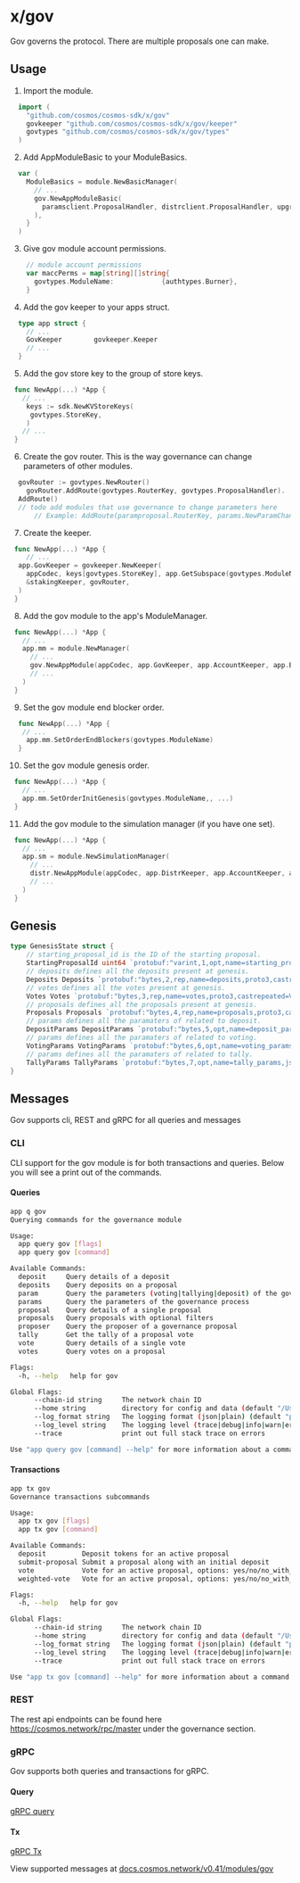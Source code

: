 
# x/gov

Gov governs the protocol. There are multiple proposals one can make. 

## Usage

1. Import the module.

  ```go
    import (
      "github.com/cosmos/cosmos-sdk/x/gov"
      govkeeper "github.com/cosmos/cosmos-sdk/x/gov/keeper"
      govtypes "github.com/cosmos/cosmos-sdk/x/gov/types"
    )
  ```

2. Add AppModuleBasic to your ModuleBasics.

  ```go
    var (
      ModuleBasics = module.NewBasicManager(
        // ...
        gov.NewAppModuleBasic(
          paramsclient.ProposalHandler, distrclient.ProposalHandler, upgradeclient.ProposalHandler,upgradeclient.CancelProposalHandler,
        ),
      }
    )
  ```

3. Give gov module account permissions.


  ```go
      // module account permissions
      var maccPerms = map[string][]string{
        govtypes.ModuleName:            {authtypes.Burner},
      }
  ```

4. Add the gov keeper to your apps struct.

  ```go
    type app struct {
      // ...
      GovKeeper        govkeeper.Keeper
      // ...
    }
  ```
5. Add the gov store key to the group of store keys.
 
  ```go
   func NewApp(...) *App {
     // ...
      keys := sdk.NewKVStoreKeys(
       govtypes.StoreKey,
      )
     // ...
   }
  ```
6. Create the gov router. This is the way governance can change parameters of other modules. 

  ```go
  	govRouter := govtypes.NewRouter()
	  govRouter.AddRoute(govtypes.RouterKey, govtypes.ProposalHandler).
    AddRoute()
    // todo add modules that use governance to change parameters here
		// Example: AddRoute(paramproposal.RouterKey, params.NewParamChangeProposalHandler(app.ParamsKeeper)).
  ```
7. Create the keeper. 

  ```go
   func NewApp(...) *App {
      // ...
    app.GovKeeper = govkeeper.NewKeeper(
      appCodec, keys[govtypes.StoreKey], app.GetSubspace(govtypes.ModuleName), app.AccountKeeper, app.BankKeeper,
      &stakingKeeper, govRouter,
    )
   }
  ```

8. Add the gov module to the app's ModuleManager.

  ```go
   func NewApp(...) *App {
     // ...
     app.mm = module.NewManager(
       // ...
       gov.NewAppModule(appCodec, app.GovKeeper, app.AccountKeeper, app.BankKeeper),
       // ...
     )
   }
  ```
9. Set the gov module end blocker order.

  ```go
    func NewApp(...) *App {
     // ...
      app.mm.SetOrderEndBlockers(govtypes.ModuleName)
    }
  ```


10.  Set the gov module genesis order.

  ```go
   func NewApp(...) *App {
     // ...
     app.mm.SetOrderInitGenesis(govtypes.ModuleName,, ...)
   }
  ``` 


11. Add the gov module to the simulation manager (if you have one set).

  ```go
   func NewApp(...) *App {
     // ...
     app.sm = module.NewSimulationManager(
       // ...
       distr.NewAppModule(appCodec, app.DistrKeeper, app.AccountKeeper, app.BankKeeper, app.StakingKeeper),
       // ...
     )
   }
  ```

## Genesis

```go
type GenesisState struct {
	// starting_proposal_id is the ID of the starting proposal.
	StartingProposalId uint64 `protobuf:"varint,1,opt,name=starting_proposal_id,json=startingProposalId,proto3" json:"starting_proposal_id,omitempty" yaml:"starting_proposal_id"`
	// deposits defines all the deposits present at genesis.
	Deposits Deposits `protobuf:"bytes,2,rep,name=deposits,proto3,castrepeated=Deposits" json:"deposits"`
	// votes defines all the votes present at genesis.
	Votes Votes `protobuf:"bytes,3,rep,name=votes,proto3,castrepeated=Votes" json:"votes"`
	// proposals defines all the proposals present at genesis.
	Proposals Proposals `protobuf:"bytes,4,rep,name=proposals,proto3,castrepeated=Proposals" json:"proposals"`
	// params defines all the paramaters of related to deposit.
	DepositParams DepositParams `protobuf:"bytes,5,opt,name=deposit_params,json=depositParams,proto3" json:"deposit_params" yaml:"deposit_params"`
	// params defines all the paramaters of related to voting.
	VotingParams VotingParams `protobuf:"bytes,6,opt,name=voting_params,json=votingParams,proto3" json:"voting_params" yaml:"voting_params"`
	// params defines all the paramaters of related to tally.
	TallyParams TallyParams `protobuf:"bytes,7,opt,name=tally_params,json=tallyParams,proto3" json:"tally_params" yaml:"tally_params"`
}
```

## Messages

Gov supports cli, REST and gRPC for all queries and messages

### CLI

CLI support for the gov module is for both transactions and queries. Below you will see a print out of the commands. 

#### Queries

```sh
app q gov      
Querying commands for the governance module

Usage:
  app query gov [flags]
  app query gov [command]

Available Commands:
  deposit     Query details of a deposit
  deposits    Query deposits on a proposal
  param       Query the parameters (voting|tallying|deposit) of the governance process
  params      Query the parameters of the governance process
  proposal    Query details of a single proposal
  proposals   Query proposals with optional filters
  proposer    Query the proposer of a governance proposal
  tally       Get the tally of a proposal vote
  vote        Query details of a single vote
  votes       Query votes on a proposal

Flags:
  -h, --help   help for gov

Global Flags:
      --chain-id string     The network chain ID
      --home string         directory for config and data (default "/Users/markobaricevic/.simapp")
      --log_format string   The logging format (json|plain) (default "plain")
      --log_level string    The logging level (trace|debug|info|warn|error|fatal|panic) (default "info")
      --trace               print out full stack trace on errors

Use "app query gov [command] --help" for more information about a command.
```

#### Transactions

```sh
app tx gov
Governance transactions subcommands

Usage:
  app tx gov [flags]
  app tx gov [command]

Available Commands:
  deposit         Deposit tokens for an active proposal
  submit-proposal Submit a proposal along with an initial deposit
  vote            Vote for an active proposal, options: yes/no/no_with_veto/abstain
  weighted-vote   Vote for an active proposal, options: yes/no/no_with_veto/abstain

Flags:
  -h, --help   help for gov

Global Flags:
      --chain-id string     The network chain ID
      --home string         directory for config and data (default "/Users/markobaricevic/.simapp")
      --log_format string   The logging format (json|plain) (default "plain")
      --log_level string    The logging level (trace|debug|info|warn|error|fatal|panic) (default "info")
      --trace               print out full stack trace on errors

Use "app tx gov [command] --help" for more information about a command.
```


### REST

The rest api endpoints can be found here https://cosmos.network/rpc/master under the governance section.

### gRPC

Gov supports both queries and transactions for gRPC. 

#### Query

[gRPC query](https://docs.cosmos.network/master/core/proto-docs.html#cosmos-gov-v1beta1-query-proto)

#### Tx

[gRPC Tx](https://docs.cosmos.network/master/core/proto-docs.html#cosmos-gov-v1beta1-tx-proto)


View supported messages at [docs.cosmos.network/v0.41/modules/gov](https://docs.cosmos.network/v0.41/modules/gov/03_messages.html)
